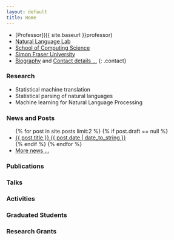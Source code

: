 ```yaml
---
layout: default
title: Home
---
```


* [Professor]({{ site.baseurl }}professor)
* [Natural Language Lab](http://natlang.cs.sfu.ca)
* [School of Computing Science](http://www.cs.sfu.ca/)
* [Simon Fraser University](http://www.sfu.ca)
* <span class="moreinfo"><a href="{{ site.baseurl }}biography">Biography</a> and <a href="{{ site.baseurl }}contact">Contact details ...</a></span>
{: .contact}

### Research

* Statistical machine translation
* Statistical parsing of natural languages
* Machine learning for Natural Language Processing

### News and Posts

<ul class="posts">
  {% for post in site.posts limit:2 %}
    {% if post.draft == null %}
      <li>
        <a href="{{ post.url }}">
          <div>
            <span class="title">{{ post.title }}</span>
            <span class="date">{{ post.date | date_to_string }}</span>
          </div>
        </a>
      </li>
    {% endif %}
  {% endfor %}
  <li class="more"><a href="{{ site.baseurl }}news">More news ...</a></li>
</ul>

### Publications

### Talks

### Activities

### Graduated Students

### Research Grants

